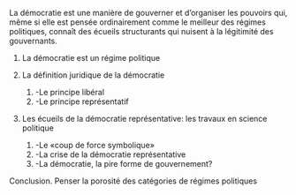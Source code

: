 La démocratie est une manière de gouverner et d’organiser les pouvoirs qui, même si elle est pensée ordinairement comme le meilleur des régimes politiques, connaît des écueils structurants qui nuisent à la légitimité des gouvernants.

1. La démocratie est un régime politique

3. La définition juridique de la démocratie
	1. -Le principe libéral 
	2. -Le principe représentatif

4. Les écueils de la démocratie représentative: les travaux en science politique
	1. -Le «coup de force symbolique»
	2. -La crise de la démocratie représentative
	3. -La démocratie, la pire forme de gouvernement?

Conclusion. Penser la porosité des catégories de régimes politiques